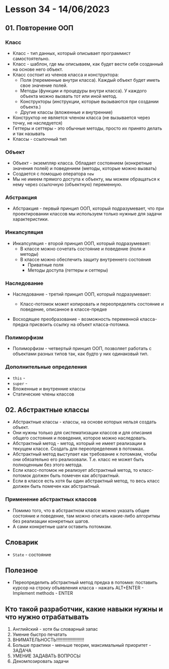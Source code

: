 # Lesson 34 - 14/06/2023

## 01. Повторение ООП

### Класс

* Класс - тип данных, который описывает программист самостоятельно.
* Класс - шаблон, где мы описываем, как будет вести себя созданный на основе него объект.
* Класс состоит из членов класса и конструктора:
    - Поля (переменные внутри класса). Каждый объект будет иметь свое значение полей.
    - Методы (функции и процедуры внутри класса). У каждого объекта можно вызвать тот или иной метод.
    - Конструкторы (инструкции, которые вызываются при создании объекта.)
    - Другие классы (вложенные и внутренние)
* Конструктор не является членом класса (не вызывается через точку, не наследуется) 
* Геттеры и сеттеры - это обычные методы, просто их принято делать и так называть
* Классы - ссылочный тип

### Объект

* Объект - экземпляр класса. Обладает состоянием (конкретные значения полей) и поведением (методы, которые можно вызвать)
* Создается с помощью оператора `new`
* Мы не имеем прямого доступа к объекту, мы можем обращаться к нему через ссылочную (объектную) переменную.

### Абстракция

* Абстракция - первый принцип ООП, который подразумевает, что при 
проектировании классов мы используем только нужные для задачи характеристики.

### Инкапсуляция

* Инкапсуляция - второй принцип ООП, который подразумевает:
  * В классе можно сочетать состояние и поведение (поля и методы)
  * В классе можно обеспечить защиту внутреннего состояния
    * Приватные поля
    * Методы доступа (геттеры и сеттеры)

### Наследование 

* Наследование - третий принцип ООП, который подразумевает:
  * Класс-потомок может копировать и переопределять состояние и поведение, описанное в классе-предке

* Восходящее преобразование - возможность переменной класса-предка присвоить ссылку на объект класса-потомка.

### Полиморфизм

* Полиморфизм - четвертый принцип ООП, позволяет работать с объектами разных типов так, как будто у них одинаковый тип.

### Дополнительные определения

* `this` - 
* `super` - 
* Вложенные и внутренние классы
* Статические члены классов

## 02. Абстрактные классы 

* Абстрактные классы - классы, на основе которых нельзя создать объект. 
* Они нужны только для систематизации классов и для описания общего состояния и поведения, которое можно наследовать.
* Абстрактный метод - метод, который не имеет реализации в текущем классе. Создать для переопределения в потомках.
* Абстрактный метод выступает как требование к потомкам, чтобы они обязательно его реализовали. Т.е. класс не может быть полноценным без этого метода.
* Если класс-потомок не реализует абстрактный метод, то класс-потомок должен быть помечен как абстрактный.
* Если в классе есть хотя бы один абстрактный метод, то весь класс должен быть помечен как абстрактный.

### Применение абстрактных классов

* Помимо того, что в абстрактном классе можно указать общее состояние и поведение, 
там можно описать какие-либо алгоритмы без реализации конкретных шагов.
* А сами конкретные шаги оставить потомкам.

## Словарик

* `State` - состояние

## Полезное

* Переопределить абстрактный метод предка в потомке: поставить курсор на строку объявления класса - нажать ALT+ENTER - Implement methods - ENTER

## Кто такой разработчик, какие навыки нужны и что нужно отрабатывать

1. Английский - хотя бы словарный запас
2. Умение быстро печатать
3. ВНИМАТЕЛЬНОСТЬ!!!!!!!!!!!!!!!!!!!!!!
4. Больше практики - меньше теории, максимальный приоритет - ЗАДАЧА
5. УМЕНИЕ ЗАДАВАТЬ ВОПРОСЫ
6. Декомпозировать задачи